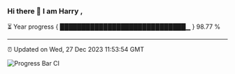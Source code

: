 ### Hi there 👋 I am Harry , 

⏳ Year progress { █████████████████████████████▁ } 98.77 %

---

⏰ Updated on Wed, 27 Dec 2023 11:53:54 GMT

![Progress Bar CI](https://github.com/duykhang68/duykhang68/workflows/Progress%20Bar%20CI/badge.svg)
